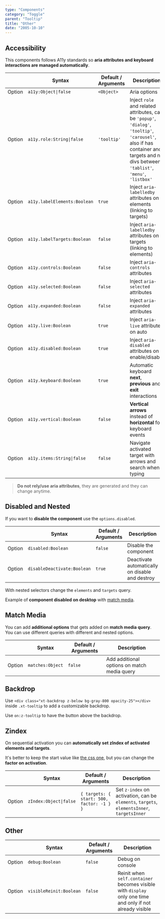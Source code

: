 ```yaml
---
type: "Components"
category: "Toggle"
parent: "Tooltip"
title: "Other"
date: "2005-10-10"
---
```


## Accessibility

This components follows A11y standards so **aria attributes and keyboard interactions are managed automatically**.

<div class="xt-overflow-sub overflow-y-hidden overflow-x-scroll my-5 xt-my-auto w-full">

|                         | Syntax                                    | Default / Arguments                       | Description                   |
| ----------------------- | ----------------------------------------- | ----------------------------- | ----------------------------- |
| Option                  | `a11y:Object\|false`                          | `<Object>`        | Aria options            |
| Option                  | `a11y.role:String\|false`                          | `'tooltip'`        | Inject `role` and related attributes, can be `'popup'`, `'dialog'`, `'tooltip'`, `'carousel'`, also if has container and targets and no divs between `'tablist'`, `'menu'`, `'listbox'`            |
| Option                  | `a11y.labelElements:Boolean`                          | `true`        | Inject `aria-labelledby` attributes on elements (linking to targets)            |
| Option                  | `a11y.labelTargets:Boolean`                          | `false`        | Inject `aria-labelledby` attributes on targets (linking to elements)            |
| Option                  | `a11y.controls:Boolean`                          | `false`        | Inject `aria-controls` attributes            |
| Option                  | `a11y.selected:Boolean`                          | `false`        | Inject `aria-selected` attributes            |
| Option                  | `a11y.expanded:Boolean`                          | `false`        | Inject `aria-expanded` attributes            |
| Option                  | `a11y.live:Boolean`                          | `true`        | Inject `aria-live` attributes on auto            |
| Option                  | `a11y.disabled:Boolean`                          | `true`        | Inject `aria-disabled` attributes on enable/disable           |
| Option                  | `a11y.keyboard:Boolean`                          | `true`        | Automatic keyboard **next**, **previous** and **exit** interactions           |
| Option                  | `a11y.vertical:Boolean`                          | `false`        | **Vertical arrows** instead of **horizontal** for keyboard events           |
| Option                  | `a11y.items:String\|false`                          | `false`        | Navigate activated target with arrows and search when typing           |

</div>

> **Do not rely/use aria attributes**, they are generated and they can change anytime.

## Disabled and Nested

If you want to **disable the component** use the `options.disabled`.

<div class="xt-overflow-sub overflow-y-hidden overflow-x-scroll my-5 xt-my-auto w-full">

|                         | Syntax                                    | Default / Arguments                       | Description                   |
| ----------------------- | ----------------------------------------- | ----------------------------- | ----------------------------- |
| Option                  | `disabled:Boolean`                              | `false`                     | Disable the component           |
| Option                  | `disableDeactivate:Boolean`                              | `true`                     | Deactivate automatically on disable and destroy           |

</div>

With nested selectors change the `elements` and `targets` query.

Example of **component disabled on desktop** with [match media](/components/tooltip/api#match-media).

<demo>
  <demoinline src="demos/components/tooltip/disabled">
  </demoinline>
</demo>

## Match Media

You can add **additional options** that gets added on **match media query**. You can use different queries with different and nested options.

<div class="xt-overflow-sub overflow-y-hidden overflow-x-scroll my-5 xt-my-auto w-full">

|                         | Syntax                                    | Default / Arguments                       | Description                   |
| ----------------------- | ----------------------------------------- | ----------------------------- | ----------------------------- |
| Option                  | `matches:Object`                              | `false`                     | Add additional options on match media query           |

</div>

<demo>
  <demoinline src="demos/components/tooltip/matches">
  </demoinline>
</demo>

## Backdrop

Use `<div class="xt-backdrop z-below bg-gray-800 opacity-25"></div>` inside `.xt-tooltip` to add a customizable backdrop.

Use `on:z-tooltip` to have the button above the backdrop.

<demo>
  <demoinline src="demos/components/tooltip/backdrop">
  </demoinline>
</demo>

## Zindex

On sequential activation you can **automatically set zIndex of activated elements and targets**.

It's better to keep the start value like [the css one](https://github.com/xtendui/xtendui/blob/master/tailwind.preset.js), but you can change the **factor on activation**.

<div class="xt-overflow-sub overflow-y-hidden overflow-x-scroll my-5 xt-my-auto w-full">

|                         | Syntax                                    | Default / Arguments                       | Description                   |
| ----------------------- | ----------------------------------------- | ----------------------------- | ----------------------------- |
| Option                  | `zIndex:Object\|false`                 | `{ targets: { start: 500, factor: -1 } }`     | Set `z-index` on activation, can be `elements`, `targets`, `elementsInner`, `targetsInner`          |

</div>

## Other

<div class="xt-overflow-sub overflow-y-hidden overflow-x-scroll my-5 xt-my-auto w-full">

|                         | Syntax                                    | Default / Arguments                       | Description                   |
| ----------------------- | ----------------------------------------- | ----------------------------- | ----------------------------- |
| Option                    | `debug:Boolean`                          | `false`        | Debug on console            |
| Option                    | `visibleReinit:Boolean`                          | `false`        | Reinit when `self.container` becomes visible with `display` only one time and only if not already visible            |

</div>
